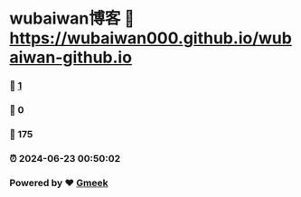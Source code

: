 # wubaiwan博客 :link: https://wubaiwan000.github.io/wubaiwan-github.io 
### :page_facing_up: [1](https://wubaiwan000.github.io/wubaiwan-github.io/tag.html) 
### :speech_balloon: 0 
### :hibiscus: 175 
### :alarm_clock: 2024-06-23 00:50:02 
### Powered by :heart: [Gmeek](https://github.com/Meekdai/Gmeek)
